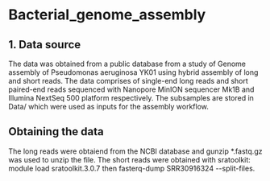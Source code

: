 # Bacterial_genome_assembly
## 1. Data source
The data was obtained from a public database from a study of Genome assembly of Pseudomonas aeruginosa YK01 using hybrid assembly of long and short reads. The data comprises of  single-end long reads and short paired-end reads sequenced with  Nanopore MinION sequencer Mk1B and  Illumina NextSeq 500 platform respectively. The subsamples are stored in Data/ which were used as inputs for the assembly workflow.
## Obtaining the data
The long reads were obtaiend from the NCBI database and gunzip *.fastq.gz was used to unzip the file. 
The short reads were obtained with sratoolkit: module load sratoolkit.3.0.7 then fasterq-dump SRR30916324 --split-files.
